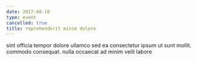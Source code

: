```yaml
---
date: 2017-08-10
type: event
cancelled: true
title: reprehenderit minim dolore
---
```

sint officia tempor dolore ullamco sed ea consectetur ipsum ut sunt mollit. commodo consequat. nulla occaecat ad minim velit labore
